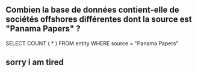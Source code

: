 ## Combien la base de données contient-elle de sociétés offshores différentes dont la source est "Panama Papers" ?

SELECT COUNT ( * ) FROM entity WHERE source = "Panama Papers"

## sorry i am tired
